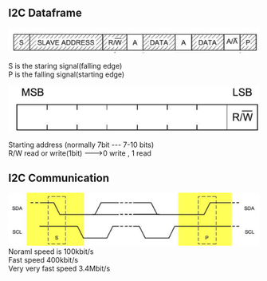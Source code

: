 ## I2C Dataframe
![image](https://github.com/ctm6100/STM32notes/blob/main/I2C/DataFrame.png?raw=true)
<P>
S is the staring signal(falling edge)<br>
P is the falling signal(starting edge)<br>
</P>
<img src="https://github.com/ctm6100/STM32notes/blob/main/I2C/address.png?raw=true"/>
<P>
Starting address (normally 7bit --- 7-10 bits)<br>
R/W read or write(1bit) --->0 write , 1 read<br>
</P>

## I2C Communication
![image](https://github.com/ctm6100/STM32notes/blob/main/I2C/SDA.png?raw=true)
Noraml speed is 100kbit/s<br>
Fast speed 400kbit/s<br>
Very very fast speed 3.4Mbit/s<br>
